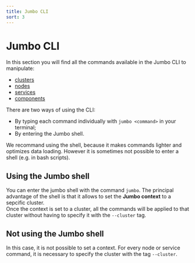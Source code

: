 ```yaml
---
title: Jumbo CLI
sort: 3
---
```


# Jumbo CLI

In this section you will find all the commands available in the Jumbo CLI to manipulate:
- [clusters](cluster)
- [nodes](node)
- [services](service)
- [components](component)

There are two ways of using the CLI:
- By typing each command individually with `jumbo <command>` in your terminal;
- By entering the Jumbo shell.

We recommand using the shell, because it makes commands lighter and optimizes data loading. However it is sometimes not possible to enter a shell (e.g. in bash scripts). 

## Using the Jumbo shell

You can enter the jumbo shell with the command `jumbo`. The principal advantage of the shell is that it allows to set the **Jumbo context** to a sepcific cluster.  
Once the context is set to a cluster, all the commands will be applied to that cluster without having to specify it with the `--cluster` tag.

## Not using the Jumbo shell

In this case, it is not possible to set a context. For every node or service command, it is necessary to specify the cluster with the tag `--cluster`.